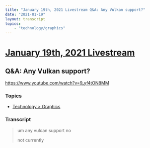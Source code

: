```yaml
---
title: "January 19th, 2021 Livestream Q&A: Any Vulkan support?"
date: "2021-01-19"
layout: transcript
topics:
    - "technology/graphics"
---
```

# [January 19th, 2021 Livestream](../2021-01-19.md)
## Q&A: Any Vulkan support?
https://www.youtube.com/watch?v=9_yf4tON8MM

### Topics
* [Technology > Graphics](../topics/technology/graphics.md)

### Transcript

> um any vulcan support no
>
> not currently
